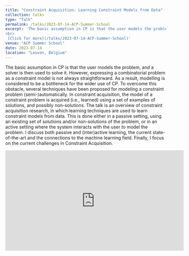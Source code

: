 ```yaml
---
title: "Constraint Acquisition: Learning Constraint Models from Data"
collection: talks
type: "Talk"
permalink: /talks/2023-07-14-ACP-Summer-School
excerpt: 'The basic assumption in CP is that the user models the problem, and a solver is then used to solve it. However, expressing a combinatorial problem as a constraint model is not always straightforward. As a result, modelling is considered to be a bottleneck for the wider use of CP. To overcome this obstacle, several techniques have been proposed for modeling a constraint problem (semi-)automatically. In constraint acquisition, the model of a constraint problem is acquired (i.e., learned) using a set of examples of solutions, and possibly non-solutions.
<br>
 [Click for more](/talks/2023-07-14-ACP-Summer-School)'
venue: "ACP Summer School"
date: 2023-07-14
location: "Leuven, Belgium"
---
```


The basic assumption in CP is that the user models the problem, and a solver is then used to solve it. However, expressing a combinatorial problem as a constraint model is not always straightforward. As a result, modelling is considered to be a bottleneck for the wider use of CP. To overcome this obstacle, several techniques have been proposed for modeling a constraint problem (semi-)automatically. In constraint acquisition, the model of a constraint problem is acquired (i.e., learned) using a set of examples of solutions, and possibly non-solutions. The talk is an overview of constraint acquisition research, in which learning techniques are used to learn constraint models from data. This is done either in a passive setting, using an existing set of solutions and/or non-solutions of the problem, or in an active setting where the system interacts with the user to model the problem. I discuss both passive and (inter)active learning, the current state-of-the-art and the connections to the machine learning field. Finally, I focus on the current challenges in Constraint Acquisition.

<iframe width="560" height="315" src="https://www.youtube.com/embed/d6EZi8YO60k" title="YouTube video player" frameborder="0" allow="accelerometer; autoplay; clipboard-write; encrypted-media; gyroscope; picture-in-picture; web-share" allowfullscreen></iframe>